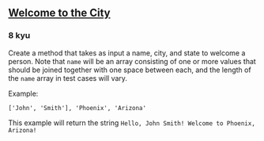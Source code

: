 <h2><a href=https://www.codewars.com/kata/5302d846be2a9189af0001e4/train/csharp target="_blank">Welcome to the City</a></h2><h3>8 kyu</h3><p>Create a method that takes as input a name, city, and state to welcome a person. Note that <code>name</code> will be an array consisting of one or more values that should be joined together with one space between each, and the length of the <code>name</code> array in test cases will vary.</p><p>Example:</p><pre><code>['John', 'Smith'], 'Phoenix', 'Arizona'</code></pre><p>This example will return the string <code>Hello, John Smith! Welcome to Phoenix, Arizona!</code></p>